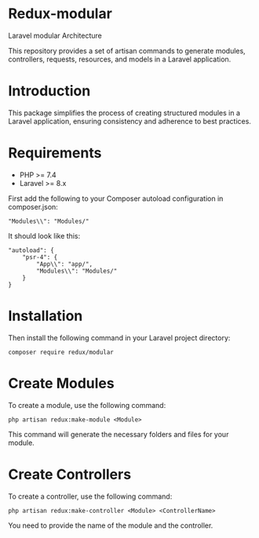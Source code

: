 # Redux-modular
Laravel modular Architecture

This repository provides a set of artisan commands to generate modules, controllers, requests, resources, and models in a Laravel application.

# Introduction
This package simplifies the process of creating structured modules in a Laravel application, ensuring consistency and adherence to best practices.

# Requirements
- PHP >= 7.4
- Laravel >= 8.x

First add the following to your Composer autoload configuration in composer.json:

```
"Modules\\": "Modules/"
```

It should look like this:

```
"autoload": {
    "psr-4": {
        "App\\": "app/",
        "Modules\\": "Modules/"
    }
}
```

# Installation
Then install the following command in your Laravel project directory:

```
composer require redux/modular
```

# Create Modules
To create a module, use the following command:

```
php artisan redux:make-module <Module>
```

This command will generate the necessary folders and files for your module.

# Create Controllers
To create a controller, use the following command:

```
php artisan redux:make-controller <Module> <ControllerName>
```

You need to provide the name of the module and the controller.
